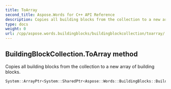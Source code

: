 ```yaml
---
title: ToArray
second_title: Aspose.Words for C++ API Reference
description: Copies all building blocks from the collection to a new array of building blocks. 
type: docs
weight: 0
url: /cpp/aspose.words.buildingblocks/buildingblockcollection/toarray/
---
```

## BuildingBlockCollection.ToArray method


Copies all building blocks from the collection to a new array of building blocks.

```cpp
System::ArrayPtr<System::SharedPtr<Aspose::Words::BuildingBlocks::BuildingBlock>> Aspose::Words::BuildingBlocks::BuildingBlockCollection::ToArray()
```

